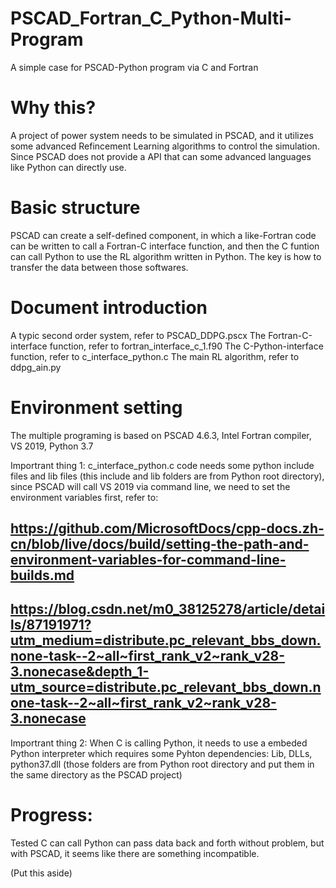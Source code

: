 # PSCAD_Fortran_C_Python-Multi-Program
A simple case for PSCAD-Python program via C and Fortran

# Why this?
A project of power system needs to be simulated in PSCAD, and it utilizes some advanced Refincement Learning algorithms to control the simulation. Since PSCAD does not provide a API that can some advanced languages like Python can directly use.

# Basic structure
PSCAD can create a self-defined component, in which a like-Fortran code can be written to call a Fortran-C interface function, and then the C funtion can call Python to use the RL algorithm written in Python. The key is how to transfer the data between those softwares.

# Document introduction
A typic second order system, refer to PSCAD_DDPG.pscx
The Fortran-C-interface function, refer to fortran_interface_c_1.f90
The C-Python-interface function, refer to c_interface_python.c
The main RL algorithm, refer to ddpg_ain.py

# Environment setting
The multiple programing is based on PSCAD 4.6.3, Intel Fortran compiler, VS 2019, Python 3.7

Importrant thing 1: c_interface_python.c code needs some python include files and lib files (this include and lib folders are from Python root directory), since PSCAD will call VS 2019 via command line, we need to set the environment variables first, refer to: 
## https://github.com/MicrosoftDocs/cpp-docs.zh-cn/blob/live/docs/build/setting-the-path-and-environment-variables-for-command-line-builds.md
## https://blog.csdn.net/m0_38125278/article/details/87191971?utm_medium=distribute.pc_relevant_bbs_down.none-task--2~all~first_rank_v2~rank_v28-3.nonecase&depth_1-utm_source=distribute.pc_relevant_bbs_down.none-task--2~all~first_rank_v2~rank_v28-3.nonecase

Importrant thing 2: When C is calling Python, it needs to use a embeded Python interpreter which requires some Pyhton dependencies: Lib, DLLs, python37.dll (those folders are from Python root directory and put them in the same directory as the PSCAD project)

# Progress:
Tested C can call Python can pass data back and forth without problem, but with PSCAD, it seems like there are something incompatible.

(Put this aside)
